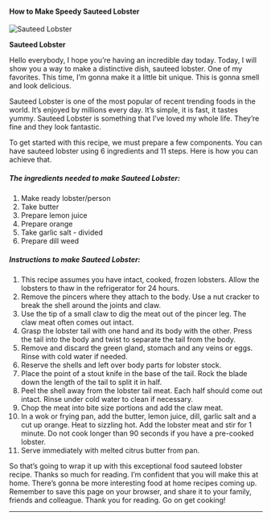             

#### How to Make Speedy Sauteed Lobster

![Sauteed Lobster](https://img-global.cpcdn.com/recipes/5881780083097600/751x532cq70/sauteed-lobster-recipe-main-photo.jpg)

**Sauteed Lobster**

Hello everybody, I hope you’re having an incredible day today. Today, I will show you a way to make a distinctive dish, sauteed lobster. One of my favorites. This time, I’m gonna make it a little bit unique. This is gonna smell and look delicious.

Sauteed Lobster is one of the most popular of recent trending foods in the world. It’s enjoyed by millions every day. It’s simple, it is fast, it tastes yummy. Sauteed Lobster is something that I’ve loved my whole life. They’re fine and they look fantastic.

To get started with this recipe, we must prepare a few components. You can have sauteed lobster using 6 ingredients and 11 steps. Here is how you can achieve that.

##### The ingredients needed to make Sauteed Lobster:

1.  Make ready lobster/person
2.  Take butter
3.  Prepare lemon juice
4.  Prepare orange
5.  Take garlic salt - divided
6.  Prepare dill weed

##### Instructions to make Sauteed Lobster:

1.  This recipe assumes you have intact, cooked, frozen lobsters. Allow the lobsters to thaw in the refrigerator for 24 hours.
2.  Remove the pincers where they attach to the body. Use a nut cracker to break the shell around the joints and claw.
3.  Use the tip of a small claw to dig the meat out of the pincer leg. The claw meat often comes out intact.
4.  Grasp the lobster tail with one hand and its body with the other. Press the tail into the body and twist to separate the tail from the body.
5.  Remove and discard the green gland, stomach and any veins or eggs. Rinse with cold water if needed.
6.  Reserve the shells and left over body parts for lobster stock.
7.  Place the point of a stout knife in the base of the tail. Rock the blade down the length of the tail to split it in half.
8.  Peel the shell away from the lobster tail meat. Each half should come out intact. Rinse under cold water to clean if necessary.
9.  Chop the meat into bite size portions and add the claw meat.
10.  In a wok or frying pan, add the butter, lemon juice, dill, garlic salt and a cut up orange. Heat to sizzling hot. Add the lobster meat and stir for 1 minute. Do not cook longer than 90 seconds if you have a pre-cooked lobster.
11.  Serve immediately with melted citrus butter from pan.

So that’s going to wrap it up with this exceptional food sauteed lobster recipe. Thanks so much for reading. I’m confident that you will make this at home. There’s gonna be more interesting food at home recipes coming up. Remember to save this page on your browser, and share it to your family, friends and colleague. Thank you for reading. Go on get cooking!

* * *